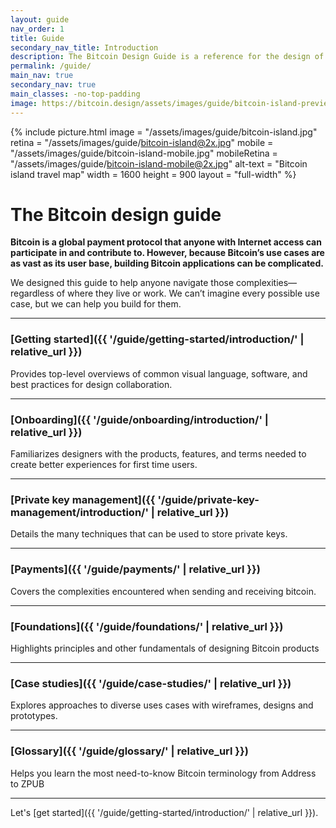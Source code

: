 ```yaml
---
layout: guide
nav_order: 1
title: Guide
secondary_nav_title: Introduction
description: The Bitcoin Design Guide is a reference for the design of Bitcoin applications.
permalink: /guide/
main_nav: true
secondary_nav: true
main_classes: -no-top-padding
image: https://bitcoin.design/assets/images/guide/bitcoin-island-preview.jpg
---
```


<!--

Introduction to the guide

- Why it exists
- What's in it
- How to use it
- How to contribute

Illustration sources

- https://www.figma.com/file/qzvCvqhSRx3Jq8aywaSjlr/Bitcoin-Design-Guide-Illustrations-CO?node-id=238%3A3

-->

{% include picture.html
   image = "/assets/images/guide/bitcoin-island.jpg"
   retina = "/assets/images/guide/bitcoin-island@2x.jpg"
   mobile = "/assets/images/guide/bitcoin-island-mobile.jpg"
   mobileRetina = "/assets/images/guide/bitcoin-island-mobile@2x.jpg"
   alt-text = "Bitcoin island travel map"
   width = 1600
   height = 900
   layout = "full-width"
%}

# The Bitcoin design guide

**Bitcoin is a global payment protocol that anyone with Internet access can participate in and contribute to. However, because Bitcoin’s use cases are as vast as its user base, building Bitcoin applications can be complicated.**

We designed this guide to help anyone navigate those complexities—regardless of where they live or work. We can’t imagine every possible use case, but we can help you build for them.

---

### [Getting started]({{ '/guide/getting-started/introduction/' | relative_url }})

Provides top-level overviews of common visual language, software, and best practices for design collaboration.

---

### [Onboarding]({{ '/guide/onboarding/introduction/' | relative_url }})

Familiarizes designers with the products, features, and terms needed to create better experiences for first time users.

---

### [Private key management]({{ '/guide/private-key-management/introduction/' | relative_url }})

Details the many techniques that can be used to store private keys.

---

### [Payments]({{ '/guide/payments/' | relative_url }})

Covers the complexities encountered when sending and receiving bitcoin.

---

### [Foundations]({{ '/guide/foundations/' | relative_url }})

Highlights principles and other fundamentals of designing Bitcoin products

---

### [Case studies]({{ '/guide/case-studies/' | relative_url }})

Explores approaches to diverse uses cases with wireframes, designs and prototypes.

---

### [Glossary]({{ '/guide/glossary/' | relative_url }})

Helps you learn the most need-to-know Bitcoin terminology from Address to ZPUB

---
Let's [get started]({{ '/guide/getting-started/introduction/' | relative_url }}).
